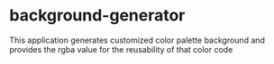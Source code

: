 # background-generator

This application generates customized color palette background and provides the rgba value
for the reusability of that color code

